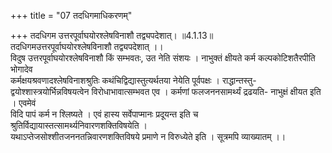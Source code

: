 +++
title = "07 तदधिगमाधिकरणम्"

+++
तदधिगम उत्तरपूर्वाघयोरश्लेषविनाशौ तद्व्यपदेशात्। ॥4.1.13॥  
तदधिगमउत्तरपूर्वाघयोरश्लेषविनाशौ तद्व्यपदेशात् ।।  
विदुष उत्तरपूर्वाघयोरश्लेषविनाशौ किं सम्भवतः, उत नेति संशयः । नाभुक्तं क्षीयते कर्म कल्पकोटिशतैरपीति भोगादेव   
कर्मक्षयश्रवणादश्लेषविनाशश्रुतिः कथंचिद्विद्यास्तुत्यर्थतया नेयेति पूर्वपक्षः । राद्धान्तस्तु-   
द्वयोश्शास्त्रयोर्भिन्नविषयत्वेन विरोधाभावात्सम्भवत एव । कर्मणां फलजननसामर्थ्यं द्रढयति- नाभुक्षं क्षीयत इति । एवमेवं   
विदि पापं कर्म न श्लिष्यते । एवं हास्य सर्वेपाप्मानः प्रदूयन्त इति च श्रुतिर्विद्यायास्तत्सामर्थ्यनिवारणशक्तिविषयेति ।   
यथाऽप्तेजसोश्शीतजननतन्निवारणशक्तिविषये प्रमाणे न विरुध्येते इति । सूत्रमपि व्याख्यातम् ।।